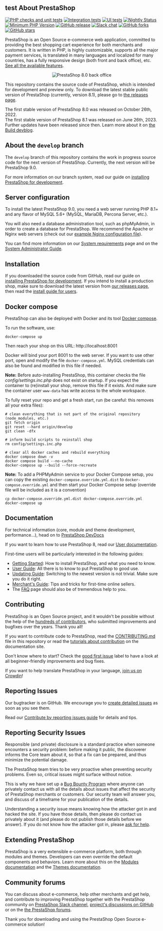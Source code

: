 test
About PrestaShop
--------

[![PHP checks and unit tests](https://github.com/PrestaShop/PrestaShop/actions/workflows/php.yml/badge.svg)](https://github.com/PrestaShop/PrestaShop/actions/workflows/php.yml)
[![Integration tests](https://github.com/PrestaShop/PrestaShop/actions/workflows/integration.yml/badge.svg)](https://github.com/PrestaShop/PrestaShop/actions/workflows/integration.yml)
[![UI tests](https://github.com/PrestaShop/PrestaShop/actions/workflows/sanity.yml/badge.svg)](https://github.com/PrestaShop/PrestaShop/actions/workflows/sanity.yml)
[![Nightly Status](https://img.shields.io/endpoint?url=https%3A%2F%2Fapi-nightly.prestashop-project.org%2Fdata%2Fbadge&label=Nightly%20Status&cacheSeconds=3600)](https://nightly.prestashop-project.org/)
[![Minimum PHP Version](https://img.shields.io/badge/php-%3E%3D%208.1-8892BF.svg?style=flat-square)](https://php.net/)
[![GitHub release](https://img.shields.io/github/v/release/prestashop/prestashop)](https://github.com/PrestaShop/PrestaShop)
[![Slack chat](https://img.shields.io/badge/Chat-on%20Slack-red)](https://www.prestashop-project.org/slack/)
[![GitHub forks](https://img.shields.io/github/forks/PrestaShop/PrestaShop)](https://github.com/PrestaShop/PrestaShop/network)
[![GitHub stars](https://img.shields.io/github/stars/PrestaShop/PrestaShop)](https://github.com/PrestaShop/PrestaShop/stargazers)

PrestaShop is an Open Source e-commerce web application, committed to providing the best shopping cart experience for both merchants and customers. It is written in PHP, is highly customizable, supports all the major payment services, is translated in many languages and localized for many countries, has a fully responsive design (both front and back office), etc. [See all the available features][available-features].

<p align="center">
  <img src="https://user-images.githubusercontent.com/2137763/201319765-9157f702-4970-4258-8390-1187de2ad587.png" alt="PrestaShop 8.0 back office"/>
</p>

This repository contains the source code of PrestaShop, which is intended for development and preview only. To download the latest stable public version of PrestaShop (currently, version 8.1), please go to [the releases page][download].

The first stable version of PrestaShop 8.0 was released on October 26th, 2022.  
The first stable version of PrestaShop 8.1 was released on June 26th, 2023. Further updates have been released since then. Learn more about it on [the Build devblog](https://build.prestashop-project.org/tag/8.1/).

About the `develop` branch
--------

The `develop` branch of this repository contains the work in progress source code for the next version of PrestaShop. Currently, the next version will be PrestaShop 9.0.

For more information on our branch system, read our guide on [installing PrestaShop for development][install-guide-dev].

Server configuration
--------

To install the latest PrestaShop 9.0, you need a web server running PHP 8.1+ and any flavor of MySQL 5.6+ (MySQL, MariaDB, Percona Server, etc.).

You will also need a database administration tool, such as phpMyAdmin, in order to create a database for PrestaShop.
We recommend the Apache or Nginx web servers (check out our [example Nginx configuration file][example-nginx]).

You can find more information on our [System requirements][system-requirements] page and on the [System Administrator Guide][sysadmin-guide].

Installation
--------

If you downloaded the source code from GitHub, read our guide on [installing PrestaShop for development][install-guide-dev]. If you intend to install a production shop, make sure to download the latest version from [our releases page][download], then read the [install guide for users][install-guide].

Docker compose
--------

PrestaShop can also be deployed with Docker and its tool [Docker compose][docker-compose].

To run the software, use:

```
docker-compose up
```

Then reach your shop on this URL: http://localhost:8001

Docker will bind your port 8001 to the web server. If you want to use other port, open and modify the file `docker-compose.yml`.
MySQL credentials can also be found and modified in this file if needed.

**Note:**  Before auto-installing PrestaShop, this container checks the file *config/settings.inc.php* does not exist on startup.
If you expect the container to (re)install your shop, remove this file if it exists. And make sure the container user `www-data`
has write access to the whole workspace.

To fully reset your repo and get a fresh start, run (be careful: this removes all your extra files):

```
# clean everything that is not part of the original repository (node_modules, etc.)
git fetch origin
git reset --hard origin/develop
git clean -dfx

# inform build scripts to reinstall shop
rm config/settings.inc.php

# clear all docker caches and rebuild everything
docker compose down -v
docker compose build --no-cache
docker-compose up --build --force-recreate
```
**Note:** To add a PHPMyAdmin service to your Docker Compose setup, you can copy the existing `docker-compose.override.yml.dist` to `docker-compose.override.yml` and then start your Docker Compose setup (override file will be included as it is a convention)

```
cp docker-compose.override.yml.dist docker-compose.override.yml
docker-compose up
```

Documentation
--------

For technical information (core, module and theme development, performance...), head on to [PrestaShop DevDocs][devdocs]

If you want to learn how to use PrestaShop 8, read our [User documentation][user-doc].

First-time users will be particularly interested in the following guides:

* [Getting Started][getting-started]: How to install PrestaShop, and what you need to know.
* [User Guide][user-guide]: All there is to know to put PrestaShop to good use.
* [Updating Guide][updating-guide]: Switching to the newest version is not trivial. Make sure you do it right.
* [Merchant's Guide][merchant-guide]: Tips and tricks for first-time online sellers.
* The [FAQ][faq-17] page should also be of tremendous help to you.


Contributing
--------

PrestaShop is an Open Source project, and it wouldn't be possible without the help of the [hundreds of contributors][contributors-md], who submitted improvements and bugfixes over the years. Thank you all!

If you want to contribute code to PrestaShop, read the [CONTRIBUTING.md][contributing-md] file in this repository or read the [tutorials about contribution][contributing-tutorial] on the documentation site.

Don't know where to start? Check the [good first issue](https://github.com/PrestaShop/PrestaShop/issues?q=is%3Aissue+is%3Aopen+label%3A%22good+first+issue%22) label to have a look at all beginner-friendly improvements and bug fixes.

If you want to help translate PrestaShop in your language, [join us on Crowdin][crowdin]!


Reporting Issues
--------

Our bugtracker is on GitHub. We encourage you to [create detailed issues][create-issue] as soon as you see them.

Read our [Contribute by reporting issues guide][reporting-issues] for details and tips.


Reporting Security Issues
--------

Responsible (and private) disclosure is a standard practice when someone encounters a security problem: before making it public, the discoverer informs the Core team about it, so that a fix can be prepared, and thus minimize the potential damage.

The PrestaShop team tries to be very proactive when preventing security problems. Even so, critical issues might surface without notice.

This is why we have set up a [Bug Bounty Program][bug-bounty] where anyone can privately contact us with all the details about issues that affect the security of PrestaShop merchants or customers. Our security team will answer you, and discuss of a timeframe for your publication of the details.

Understanding a security issue means knowing how the attacker got in and hacked the site. If you have those details, then please do contact us privately about it (and please do not publish those details before we answer). If you do not know how the attacker got in, please [ask for help][support].


Extending PrestaShop
--------

PrestaShop is a very extensible e-commerce platform, both through modules and themes. Developers can even override the default components and behaviors. Learn more about this on the [Modules documentation][modules-devdocs] and the [Themes documentation][themes-devdocs].


Community forums
--------

You can discuss about e-commerce, help other merchants and get help, and contribute to improving PrestaShop together with the PrestaShop community on [PrestaShop Slack channel][chat], [project's discussions on GitHub][ghdiscussions] or on the [the PrestaShop forums][forums].

Thank you for downloading and using the PrestaShop Open Source e-commerce solution!

[available-features]: https://prestashop.com/create-online-store/
[download]: https://github.com/PrestaShop/PrestaShop/releases
[forums]: https://www.prestashop.com/forums/
[ghdiscussions]: https://github.com/PrestaShop/PrestaShop/discussions
[support]: https://www.prestashop-project.org/support/
[chat]: https://www.prestashop-project.org/slack/
[user-doc]: https://docs.prestashop-project.org
[contributing-md]: CONTRIBUTING.md
[contributing-tutorial]: https://devdocs.prestashop-project.org/8/contribute/
[crowdin]: https://crowdin.net/project/prestashop-official
[getting-started]: https://docs.prestashop-project.org/v.8-documentation/v/english/getting-started
[user-guide]: https://docs.prestashop-project.org/v.8-documentation/v/english/user-guide
[updating-guide]: https://docs.prestashop-project.org/1-6-documentation/english-documentation/updating-prestashop
[merchant-guide]: https://docs.prestashop-project.org/1-6-documentation/english-documentation/merchants-guide
[faq-17]: https://devdocs.prestashop-project.org/8/faq/
[sysadmin-guide]: https://docs.prestashop-project.org/1-6-documentation/english-documentation/system-administrator-guide
[contributors-md]: CONTRIBUTORS.md
[example-nginx]: https://devdocs.prestashop-project.org/8/basics/installation/nginx/
[docker-compose]: https://docs.docker.com/compose/
[install-guide-dev]: https://devdocs.prestashop-project.org/8/basics/installation/
[system-requirements]: https://devdocs.prestashop-project.org/8/basics/installation/system-requirements/
[install-guide]: https://docs.prestashop-project.org/v.8-documentation/v/english/getting-started/installing-prestashop
[devdocs]: https://devdocs.prestashop-project.org/
[create-issue]: https://github.com/PrestaShop/PrestaShop/issues/new/choose
[reporting-issues]: https://devdocs.prestashop-project.org/8/contribute/contribute-reporting-issues/
[modules-devdocs]: https://devdocs.prestashop-project.org/8/modules/
[themes-devdocs]: https://devdocs.prestashop-project.org/8/themes/
[bug-bounty]: https://www.prestashop-project.org/security/bug-bounty/
